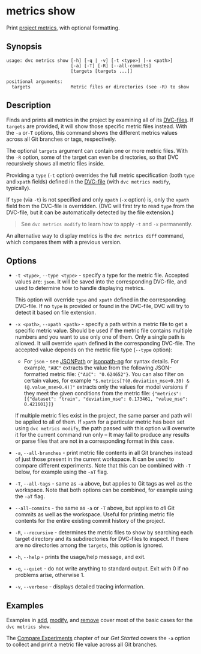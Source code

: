 # metrics show

Print [project metrics](/doc/command-reference/metrics), with optional
formatting.

## Synopsis

```usage
usage: dvc metrics show [-h] [-q | -v] [-t <type>] [-x <path>]
                        [-a] [-T] [-R] [--all-commits]
                        [targets [targets ...]]

positional arguments:
  targets               Metric files or directories (see -R) to show
```

## Description

Finds and prints all metrics in the <abbr>project</abbr> by examining all of its
[DVC-files](/doc/user-guide/dvc-file-format). If `targets` are provided, it will
show those specific metric files instead. With the `-a` or`-T` options, this
command shows the different metrics values across all Git branches or tags,
respectively.

The optional `targets` argument can contain one or more metric files. With the
`-R` option, some of the target can even be directories, so that DVC recursively
shows all metric files inside.

Providing a `type` (`-t` option) overrides the full metric specification (both
`type` and `xpath` fields) defined in the
[DVC-file](/doc/user-guide/dvc-file-format) (with `dvc metrics modify`,
typically).

If `type` (via `-t`) is not specified and only `xpath` (`-x` option) is, only
the `xpath` field from the DVC-file is overridden. (DVC will first try to read
`type` from the DVC-file, but it can be automatically detected by the file
extension.)

> See `dvc metrics modify` to learn how to apply `-t` and `-x` permanently.

An alternative way to display metrics is the `dvc metrics diff` command, which
compares them with a previous version.

## Options

- `-t <type>`, `--type <type>` - specify a type for the metric file. Accepted
  values are: `json`. It will be saved into the corresponding DVC-file, and used
  to determine how to handle displaying metrics.

  This option will override `type` and `xpath` defined in the corresponding
  DVC-file. If no `type` is provided or found in the DVC-file, DVC will try to
  detect it based on file extension.

- `-x <path>`, `--xpath <path>` - specify a path within a metric file to get a
  specific metric value. Should be used if the metric file contains multiple
  numbers and you want to use only one of them. Only a single path is allowed.
  It will override `xpath` defined in the corresponding DVC-file. The accepted
  value depends on the metric file type (`--type` option):

  - For `json` - see [JSONPath](https://goessner.net/articles/JsonPath/) or
    [jsonpath-ng](https://github.com/h2non/jsonpath-ng) for syntax details. For
    example, `"AUC"` extracts the value from the following JSON-formatted metric
    file: `{"AUC": "0.624652"}`. You can also filter on certain values, for
    example `"$.metrics[?(@.deviation_mse<0.30) & (@.value_mse>0.4)]"` extracts
    only the values for model versions if they meet the given conditions from
    the metric file:
    `{"metrics": [{"dataset": "train", "deviation_mse": 0.173461, "value_mse": 0.421601}]}`

  If multiple metric files exist in the <abbr>project</abbr>, the same parser
  and path will be applied to all of them. If `xpath` for a particular metric
  has been set using `dvc metrics modify`, the path passed with this option will
  overwrite it for the current command run only – It may fail to produce any
  results or parse files that are not in a corresponding format in this case.

- `-a`, `--all-branches` - print metric file contents in all Git branches
  instead of just those present in the current workspace. It can be used to
  compare different experiments. Note that this can be combined with `-T` below,
  for example using the `-aT` flag.

- `-T`, `--all-tags` - same as `-a` above, but applies to Git tags as well as
  the workspace. Note that both options can be combined, for example using the
  `-aT` flag.

- `--all-commits` - the same as `-a` or `-T` above, but applies to _all_ Git  
  commits as well as the workspace. Useful for printing metric file contents for
  the entire existing commit history of the project.

- `-R`, `--recursive` - determines the metric files to show by searching each
  target directory and its subdirectories for DVC-files to inspect. If there are
  no directories among the `targets`, this option is ignored.

- `-h`, `--help` - prints the usage/help message, and exit.

- `-q`, `--quiet` - do not write anything to standard output. Exit with 0 if no
  problems arise, otherwise 1.

- `-v`, `--verbose` - displays detailed tracing information.

## Examples

Examples in [add](/doc/command-reference/metrics/add),
[modify](/doc/command-reference/metrics/modify), and
[remove](/doc/command-reference/metrics/remove) cover most of the basic cases
for the `dvc metrics show`.

The [Compare Experiments](/doc/tutorials/get-started/compare-experiments)
chapter of our _Get Started_ covers the `-a` option to collect and print a
metric file value across all Git branches.
